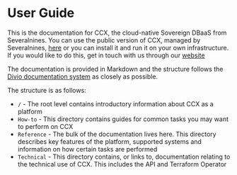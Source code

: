 # User Guide
This is the documentation for CCX, the cloud-native Sovereign DBaaS from Severalnines. You can use the public version of CCX, managed by Severalnines, [here](https://app.mydbservice.net/) or you can install it and run it on your own infrastructure. If you would like to do this, get in touch with us through our [website](https://severalnines.com/ccx/solutions/cloud-service-providers)

The documentation is provided in Markdown and the structure follows the [Divio documentation system](https://documentation.divio.com/) as closely as possible.

The structure is as follows:
- `/` - The root level contains introductory information about CCX as a platform
- `How-to` - This directory contains guides for common tasks you may want to perform on CCX
- `Reference` - The bulk of the documentation lives here. This directory describes key features of the platform, supported systems and information on how certain tasks are performed
- `Technical` - This directory contains, or links to, documentation relating to the technical use of CCX. This includes the API and Terraform Operator
